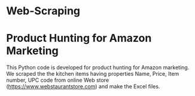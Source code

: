 # Web-Scraping

# Product Hunting for Amazon Marketing

This Python code is developed for product hunting for Amazon marketing. We scraped the the kitchen items having properties Name, Price, Item number, UPC code from online Web store (https://www.webstaurantstore.com) and make the Excel files. 
